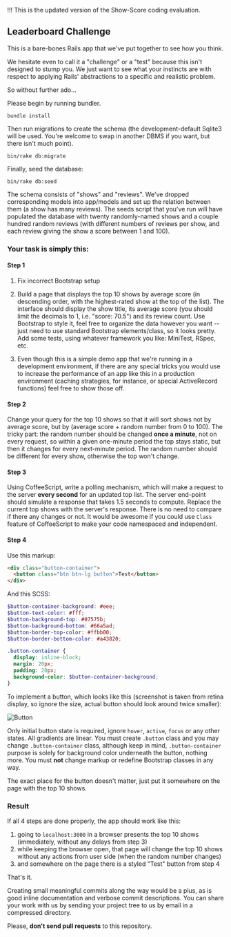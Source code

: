 !!! This is the updated version of the Show-Score coding evaluation.

## Leaderboard Challenge

This is a bare-bones Rails app that we've put together to see how you think.

We hesitate even to call it a "challenge" or a "test" because this isn't designed to stump you.
We just want to see what your instincts are with respect to applying Rails' abstractions to a specific and realistic problem.

So without further ado...

Please begin by running bundler.

````
bundle install
````

Then run migrations to create the schema (the development-default Sqlite3 will be used. You're welcome to swap in another DBMS if you want, but there isn't much point).

````
bin/rake db:migrate
````

Finally, seed the database:
````
bin/rake db:seed
````

The schema consists of "shows" and "reviews". We've dropped corresponding models into app/models and set up the relation between them (a show has many reviews). The seeds script that you've run will have populated the database with twenty randomly-named shows and a couple hundred random reviews (with different numbers of reviews per show, and each review giving the show a score between 1 and 100).

### Your task is simply this:

#### Step 1

1. Fix incorrect Bootstrap setup

2. Build a page that displays the top 10 shows by average score (in descending order, with the highest-rated show at the top of the list).
   The interface should display the show title, its average score (you should limit the decimals to 1, i.e. "score: 70.5") and its review count.
   Use Bootstrap to style it, feel free to organize the data however you want -- just need to use standard Bootstrap elements/class, so it looks pretty.
   Add some tests, using whatever framework you like: MiniTest, RSpec, etc.

3. Even though this is a simple demo app that we're running in a development environment, if there are any special tricks you would use to increase the performance of an app like this in a production environment (caching strategies, for instance, or special ActiveRecord functions) feel free to show those off.

#### Step 2

Change your query for the top 10 shows so that it will sort shows not by average score, but by (average score + random number from 0 to 100).
The tricky part: the random number should be changed **once a minute**, not on every request, so within a given one-minute period the top stays static, but then it changes for every next-minute period.
The random number should be different for every show, otherwise the top won't change.

#### Step 3

Using CoffeeScript, write a polling mechanism, which will make a request to the server **every second** for an updated top list.
The server end-point should simulate a response that takes 1.5 seconds to compute.
Replace the current top shows with the server's response.  There is no need to compare if there any changes or not.
It would be awesome if you could use `Class` feature of CoffeeScript to make your code namespaced and independent.

#### Step 4

Use this markup:

```html
<div class="button-container">
  <button class="btn btn-lg button">Test</button>
</div>
```

And this SCSS:

```scss
$button-container-background: #eee;
$button-text-color: #fff;
$button-background-top: #07575b;
$button-background-bottom: #66a5ad;
$button-border-top-color: #ffbb00;
$button-border-bottom-color: #a43820;

.button-container {
  display: inline-block;
  margin: 20px;
  padding: 20px;
  background-color: $button-container-background;
}
```

To implement a button, which looks like this (screenshot is taken from retina display, so ignore the size, actual button should look around twice smaller):

![Button](https://bitbucket.org/repo/5rgedz/images/636949907-button.png)

Only initial button state is required, ignore `hover`, `active`, `focus` or any other states. All gradients are linear.
You must create `.button` class and you may change `.button-container` class, although keep in mind,
`.button-container` purpose is solely for background color underneath the button, nothing more.
You must **not** change markup or redefine Bootstrap classes in any way.

The exact place for the button doesn't matter, just put it somewhere on the page with the top 10 shows.

### Result

If all 4 steps are done properly, the app should work like this:

1. going to `localhost:3000` in a browser presents the top 10 shows (immediately, without any delays from step 3)
2. while keeping the browser open, that page will change the top 10 shows without any actions from user side (when the random number changes)
3. and somewhere on the page there is a styled "Test" button from step 4

That's it.

Creating small meaningful commits along the way would be a plus, as is good inline documentation and verbose commit descriptions.
You can share your work with us by sending your project tree to us by email in a compressed directory.

Please, **don't send pull requests** to this repository.